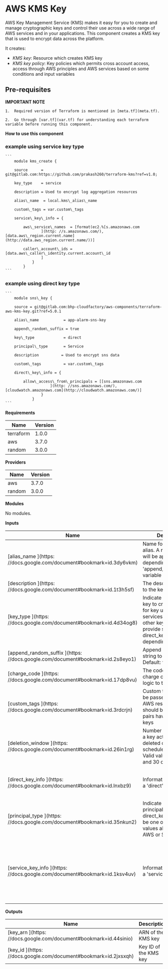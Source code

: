 # AWS KMS Key

AWS Key Management Service (KMS) makes it easy for you to create and manage cryptographic keys and control their use across a wide range of AWS services and in your applications. This component creates a KMS key that is used to encrypt data across the platform.

It creates:

- _KMS key_: Resource which creates KMS key
- _KMS key policy_: Key policies which permits cross account access, access through AWS principles and AWS services based on some conditions and input variables

## Pre-requisites

**IMPORTANT NOTE**

    1.  Required version of Terraform is mentioned in [meta.tf](meta.tf).

    2.  Go through [var.tf](var.tf) for understanding each terraform variable before running this component.


**How to use this component**


### example using service key type
    ```
        module kms_create {

        source      = git@gitlab.com:https://github.com/prakash260/terraform-kms?ref=v1.0;

        key_type    = service

        description = Used to encrypt log aggregation resources

        alias\_name  = local.kms\_alias\_name

        custom\_tags = var.custom\_tags

        service\_key\_info = {

            aws\_service\_names  = [format(ec2.%[s.amazonaws.com
                    ](http: //s.amazonaws.com/), [data.aws\_region.current.name](http://data.aws_region.current.name/))]

            caller\_account\_ids = [data.aws\_caller\_identity.current.account\_id
                    ]
                }
            }
    ```
### example using direct key type
    ```
        module sns\_key {

        source = git@gitlab.com:bhp-cloudfactory/aws-components/terraform-aws-kms-key.git?ref=5.0.1

        alias\_name           = app-alarm-sns-key

        append\_random\_suffix = true

        key\_type             = direct

        principal\_type       = Service

        description          = Used to encrypt sns data

        custom\_tags          = var.custom\_tags

        direct\_key\_info = {

            allow\_access\_from\_principals = [[sns.amazonaws.com
                        ](http: //sns.amazonaws.com/), [cloudwatch.amazonaws.com](http://cloudwatch.amazonaws.com/)]
                    }
                }
    ```

**Requirements**

| **Name** | **Version** |
| --- | --- |
| terraform |  1.0.0 |
| aws |  3.7.0 |
| random |  3.0.0 |

**Providers**

| **Name** | **Version** |
| --- | --- |
| aws |  3.7.0 |
| random |  3.0.0 |

**Modules**

No modules.

**Inputs**

| **Name** | **Description** | **Type** | **Default** | **Required** |
| --- | --- | --- | --- | --- |
| [alias\_name ](https: //docs.google.com/document#bookmark=id.3dy6vkm)  | Name for the kms key alias. A random string will be appended depending on the &#39;append\_random\_suffix&#39; variable | string | n/a | yes |
| [description ](https: //docs.google.com/document#bookmark=id.1t3h5sf)  | The description to give to the key | string | n/a | yes |
| [key\_type ](https: //docs.google.com/document#bookmark=id.4d34og8)  | Indicate which kind of key to create: &#39;service&#39; for key used by services; &#39;direct&#39; for other keys. Must provide service\_key or direct\_key maps depending on the type | string | n/a | yes |
| [append\_random\_suffix ](https: //docs.google.com/document#bookmark=id.2s8eyo1)  | Append a random string to the alias name. Default: true (yes) | bool | true | no |
| [charge\_code ](https: //docs.google.com/document#bookmark=id.17dp8vu)  | The code for applying charge code billing logic to the resources | string |  | no |
| [custom\_tags ](https: //docs.google.com/document#bookmark=id.3rdcrjn)  | Custom tags which can be passed on to the AWS resources. They should be key value pairs having distinct keys | map(any) | {} | no |
| [deletion\_window ](https: //docs.google.com/document#bookmark=id.26in1rg)  | Number of days before a key actually gets deleted once it&#39;s been scheduled for deletion. Valid value between 7 and 30 days | number | 30 | no |
| [direct\_key\_info ](https: //docs.google.com/document#bookmark=id.lnxbz9)  | Information required for a &#39;direct&#39; key | object({ # List of principals to allow for cryptographic use of key. allow\_access\_from\_principals = list(string) }) | { allow\_access\_from\_principals: [] } | no |
| [principal\_type ](https: //docs.google.com/document#bookmark=id.35nkun2)  | Indicate which type of principal to use in direct\_key\_info: Must be one of the valid values allowed, Eg. AWS or Service | string | AWS | no |
| [service\_key\_info ](https: //docs.google.com/document#bookmark=id.1ksv4uv)  | Information required for a &#39;service&#39; key | object({ # List of AWS service names for the kms:ViaService policy condition aws\_service\_names = list(string) # List of caller account IDs for the kms:CallerAccount policy condition caller\_account\_ids = list(string) }) | { aws\_service\_names: [], caller\_account\_ids: [] } | no |

**Outputs**

| **Name** | **Description** |
| --- | --- |
| [key\_arn ](https: //docs.google.com/document#bookmark=id.44sinio)  | ARN of the KMS key |
| [key\_id ](https: //docs.google.com/document#bookmark=id.2jxsxqh)  | Key ID of the KMS key |